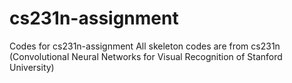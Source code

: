 # cs231n-assignment
Codes for cs231n-assignment
All skeleton codes are from cs231n (Convolutional Neural Networks for Visual Recognition of Stanford University)
